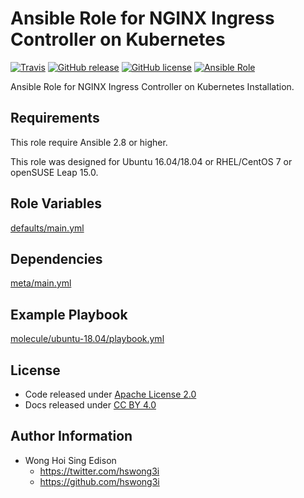 # Ansible Role for NGINX Ingress Controller on Kubernetes

[![Travis](https://img.shields.io/travis/alvistack/ansible-role-kubernetes-ingress-nginx.svg)](https://travis-ci.org/alvistack/ansible-role-kubernetes-ingress-nginx)
[![GitHub release](https://img.shields.io/github/release/alvistack/ansible-role-kubernetes-ingress-nginx.svg)](https://github.com/alvistack/ansible-role-kubernetes-ingress-nginx)
[![GitHub license](https://img.shields.io/github/license/alvistack/ansible-role-kubernetes-ingress-nginx.svg)](https://github.com/alvistack/ansible-role-kubernetes-ingress-nginx/blob/master/LICENSE)
[![Ansible Role](https://img.shields.io/badge/galaxy-alvistack.kubernetes_ingress_nginx-blue.svg)](https://galaxy.ansible.com/alvistack/kubernetes_ingress_nginx)

Ansible Role for NGINX Ingress Controller on Kubernetes Installation.

## Requirements

This role require Ansible 2.8 or higher.

This role was designed for Ubuntu 16.04/18.04 or RHEL/CentOS 7 or openSUSE Leap 15.0.

## Role Variables

[defaults/main.yml](defaults/main.yml)

## Dependencies

[meta/main.yml](meta/main.yml)

## Example Playbook

[molecule/ubuntu-18.04/playbook.yml](molecule/ubuntu-18.04/playbook.yml)

## License

  - Code released under [Apache License 2.0](LICENSE)
  - Docs released under [CC BY 4.0](http://creativecommons.org/licenses/by/4.0/)

## Author Information

  - Wong Hoi Sing Edison
      - <https://twitter.com/hswong3i>
      - <https://github.com/hswong3i>
